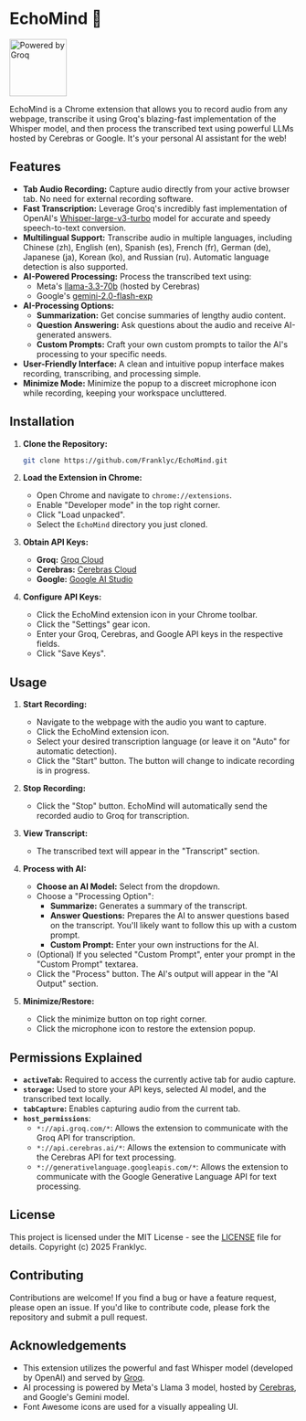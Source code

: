 # EchoMind 🧠

<a href="https://groq.com" target="_blank" rel="noopener noreferrer">
    <img src="https://groq.com/wp-content/uploads/2024/03/PBG-mark1-color.svg" alt="Powered by Groq" width="100">
</a>

EchoMind is a Chrome extension that allows you to record audio from any webpage, transcribe it using Groq's blazing-fast implementation of the Whisper model, and then process the transcribed text using powerful LLMs hosted by Cerebras or Google. It's your personal AI assistant for the web!

## Features

*   **Tab Audio Recording:** Capture audio directly from your active browser tab. No need for external recording software.
*   **Fast Transcription:** Leverage Groq's incredibly fast implementation of OpenAI's [Whisper-large-v3-turbo](https://console.groq.com/docs/models) model for accurate and speedy speech-to-text conversion.
*   **Multilingual Support:** Transcribe audio in multiple languages, including Chinese (zh), English (en), Spanish (es), French (fr), German (de), Japanese (ja), Korean (ko), and Russian (ru). Automatic language detection is also supported.
*   **AI-Powered Processing:** Process the transcribed text using:
    *   Meta's [llama-3.3-70b](https://inference-docs.cerebras.ai/introduction) (hosted by Cerebras)
    *   Google's [gemini-2.0-flash-exp](https://ai.google.dev/gemini-api/docs/models/gemini#gemini-2.0-flash)
* **AI-Processing Options:**
    *   **Summarization:** Get concise summaries of lengthy audio content.
    *   **Question Answering:** Ask questions about the audio and receive AI-generated answers.
    *   **Custom Prompts:** Craft your own custom prompts to tailor the AI's processing to your specific needs.
*   **User-Friendly Interface:** A clean and intuitive popup interface makes recording, transcribing, and processing simple.
*   **Minimize Mode:** Minimize the popup to a discreet microphone icon while recording, keeping your workspace uncluttered.

## Installation

1.  **Clone the Repository:**

    ```bash
    git clone https://github.com/Franklyc/EchoMind.git
    ```

2.  **Load the Extension in Chrome:**

    *   Open Chrome and navigate to `chrome://extensions`.
    *   Enable "Developer mode" in the top right corner.
    *   Click "Load unpacked".
    *   Select the `EchoMind` directory you just cloned.

3.  **Obtain API Keys:**

    *   **Groq:** [Groq Cloud](https://console.groq.com/playground)
    *   **Cerebras:** [Cerebras Cloud](https://cloud.cerebras.ai)
    *   **Google:** [Google AI Studio](https://aistudio.google.com/)

4.  **Configure API Keys:**

    *   Click the EchoMind extension icon in your Chrome toolbar.
    *   Click the "Settings" gear icon.
    *   Enter your Groq, Cerebras, and Google API keys in the respective fields.
    *   Click "Save Keys".

## Usage

1.  **Start Recording:**
    *   Navigate to the webpage with the audio you want to capture.
    *   Click the EchoMind extension icon.
    *   Select your desired transcription language (or leave it on "Auto" for automatic detection).
    *   Click the "Start" button. The button will change to indicate recording is in progress.

2.  **Stop Recording:**
    *   Click the "Stop" button. EchoMind will automatically send the recorded audio to Groq for transcription.

3.  **View Transcript:**
    *   The transcribed text will appear in the "Transcript" section.

4.  **Process with AI:**
    * **Choose an AI Model:** Select from the dropdown.
    *   Choose a "Processing Option":
        *   **Summarize:** Generates a summary of the transcript.
        *   **Answer Questions:** Prepares the AI to answer questions based on the transcript. You'll likely want to follow this up with a custom prompt.
        *   **Custom Prompt:** Enter your own instructions for the AI.
    *   (Optional) If you selected "Custom Prompt", enter your prompt in the "Custom Prompt" textarea.
    *   Click the "Process" button. The AI's output will appear in the "AI Output" section.

5. **Minimize/Restore:**
    * Click the minimize button on top right corner.
    * Click the microphone icon to restore the extension popup.

## Permissions Explained

*   **`activeTab`:** Required to access the currently active tab for audio capture.
*   **`storage`:** Used to store your API keys, selected AI model, and the transcribed text locally.
*   **`tabCapture`:** Enables capturing audio from the current tab.
*  **`host_permissions`**:
    *   `*://api.groq.com/*`: Allows the extension to communicate with the Groq API for transcription.
    *   `*://api.cerebras.ai/*`: Allows the extension to communicate with the Cerebras API for text processing.
    *   `*://generativelanguage.googleapis.com/*`: Allows the extension to communicate with the Google Generative Language API for text processing.

## License

This project is licensed under the MIT License - see the [LICENSE](LICENSE) file for details. Copyright (c) 2025 Franklyc.

## Contributing

Contributions are welcome! If you find a bug or have a feature request, please open an issue. If you'd like to contribute code, please fork the repository and submit a pull request.

## Acknowledgements

*   This extension utilizes the powerful and fast Whisper model (developed by OpenAI) and served by [Groq](https://groq.com/).
*   AI processing is powered by Meta's Llama 3 model, hosted by [Cerebras](https://www.cerebras.ai/), and Google's Gemini model.
*   Font Awesome icons are used for a visually appealing UI.